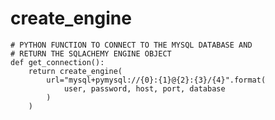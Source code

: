 # create_engine

    # PYTHON FUNCTION TO CONNECT TO THE MYSQL DATABASE AND
    # RETURN THE SQLACHEMY ENGINE OBJECT
    def get_connection():
        return create_engine(
            url="mysql+pymysql://{0}:{1}@{2}:{3}/{4}".format(
                user, password, host, port, database
            )
        )